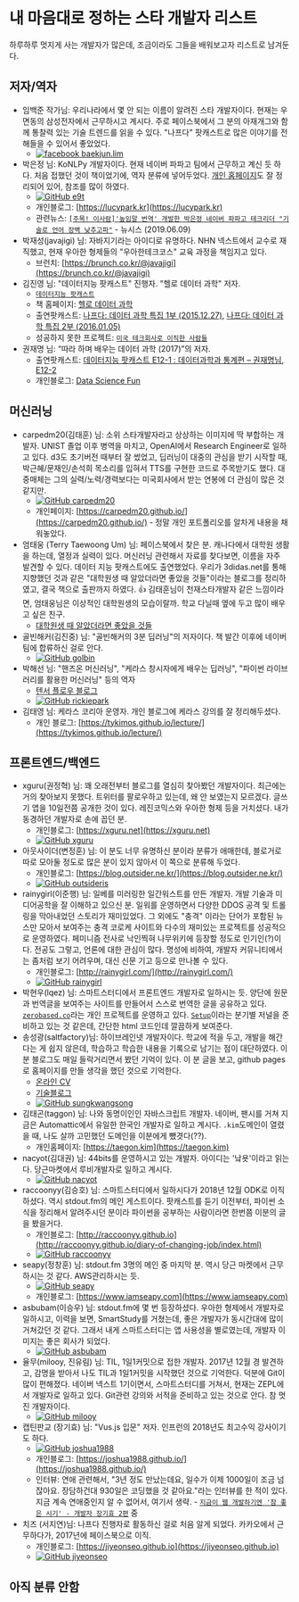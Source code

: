 # 내 마음대로 정하는 스타 개발자 리스트

하루하루 멋지게 사는 개발자가 많은데, 조금이라도 그들을 배워보고자 리스트로 남겨둔다.

## 저자/역자

* 임백준 작가님: 우리나라에서 몇 안 되는 이름이 알려진 스타 개발자이다. 현재는 우면동의 삼성전자에서 근무하시고 계시다. 주로 페이스북에서 그 분의 아재개그와 함께 통찰력 있는 기술 트렌드를 읽을 수 있다. "나프다" 팟캐스트로 많은 이야기를 전해들을 수 있어서 좋았었다.
  * [![facebook][2.2] baekjun.lim](https://www.facebook.com/baekjun.lim)
* 박은정 님: KoNLPy 개발자이다. 현재 네이버 파파고 팀에서 근무하고 계신 듯 하다. 처음 접했던 것이 책이었기에, 역자 분류에 넣어두었다. [개인 홈페이지](https://lucypark.kr)도 잘 정리되어 있어, 참조를 많이 하였다.
  * [![GitHub][6.2] e9t](https://github.com/e9t)
  * 개인블로그: [https://lucypark.kr](https://lucypark.kr)
  * 관련뉴스: [`[주목! 이사람]'높임말 번역' 개발한 박은정 네이버 파파고 테크리더 "기술로 언어 장벽 낮추고파"`](http://www.newsis.com/view/?id=NISX20190605_0000672762) - 뉴시스 (2019.06.09)
* 박재성(javajigi) 님: 자바지기라는 아이디로 유명하다. NHN 넥스트에서 교수로 재직했고, 현재 우아한 형제들의 "우아한테크코스" 교육 과정을 책임지고 있다.
  * 브런치: [https://brunch.co.kr/@javajigi](https://brunch.co.kr/@javajigi)
* 김진영 님: "데이터지능 팟캐스트" 진행자. "헬로 데이터 과학" 저자.
  * [`데이터지능 팟캐스트`](http://data-intelligence.io)
  * 책 홈페이지: [헬로 데이터 과학](http://www.hellodatascience.com)
  * 출연팟캐스트: [나프다: 데이터 과학 특집 1부 (2015.12.27)](http://www.podbbang.com/ch/9126?e=21859516), [나프다: 데이터 과학 특집 2부 (2016.01.05)](http://www.podbbang.com/ch/9126?e=21865127)
  * 성공하지 못한 프로젝트: [`미국 테크회사로 이직한 사람들`](https://brunch.co.kr/magazine/changbalpub#articles)
* 권재명 님: “따라 하며 배우는 데이터 과학 (2017)”의 저자.
  * 출연팟캐스트: [데이터지능 팟캐스트 E12-1 : 데이터과학과 통계편 – 권재명님](http://data-intelligence.io/?p=165), [E12-2](http://data-intelligence.io/?p=169)
  * 개인블로그: [Data Science Fun](http://dataninja.me)

## 머신러닝

* carpedm20(김태훈) 님: 소위 스타개발자라고 상상하는 이미지에 딱 부합하는 개발자. UNIST 졸업 이후 병역을 마치고, OpenAI에서 Research Engineer로 일하고 있다. d3도 초기버전 때부터 잘 썼었고, 딥러닝이 대중의 관심을 받기 시작할 때, 박근혜/문재인/손석희 목소리를 입혀서 TTS를 구현한 코드로 주목받기도 했다. 대중매체는 그의 실력/노력/경력보다는 미국회사에서 받는 연봉에 더 관심이 많은 것 같지만.
  * [![GitHub][6.2] carpedm20](https://github.com/carpedm20)
  * 개인페이지: [https://carpedm20.github.io/](https://carpedm20.github.io/) - 정말 개인 포트폴리오를 알차게 내용을 채워놓았다.
* 엄태웅 (Terry Taewoong Um) 님: 페이스북에서 찾은 분. 캐나다에서 대학원 생활을 하는데, 열정과 실력이 있다. 머신러닝 관련해서 자료를 찾다보면, 이름을 자주 발견할 수 있다. 데이터 지능 팟캐스트에도 출연했었다. 우리가 3didas.net를 통해 지향했던 것과 같은 "대학원생 때 알았더라면 좋았을 것들"이라는 블로그를 정리하였고, 결국 책으로 출판까지 하였다. 👍 김태훈님이 천재스타개발자 같은 느낌이라면, 엄태웅님은 이상적인 대학원생의 모습이랄까. 학교 다닐때 옆에 두고 많이 배우고 싶은 친구.
  * [대학원생 때 알았더라면 좋았을 것들](http://gradschoolstory.net/)
* 골빈해커(김진중) 님: "골빈해커의 3분 딥러닝"의 저자이다. 책 발간 이후에 네이버 팀에 합류하신 걸로 안다.
  * [![GitHub][6.2] golbin](https://github.com/golbin)
* 박해선 님: "핸즈온 머신러닝", "케라스 창시자에게 배우는 딥러닝", "파이썬 라이브러리를 활용한 머신러닝" 등의 역자
  * [텐서 플로우 블로그](https://tensorflow.blog/)
  * [![GitHub][6.2] rickiepark](https://github.com/rickiepark)
* 김태영 님: 케라스 코리아 운영자. 개인 블로그에 케라스 강의를 잘 정리해두셨다.
  * 개인 블로그: [https://tykimos.github.io/lecture/](https://tykimos.github.io/lecture/)

## 프론트엔드/백엔드

* xguru(권정혁) 님: 꽤 오래전부터 블로그를 열심히 찾아봤던 개발자이다. 최근에는 거의 찾아보지 못했다. 트위터를 팔로우하고 있는데, 왜 안 보였는지 모르겠다. 글쓰기 앱을 10일전쯤 공개한 것이 있다. 레진코믹스와 우아한 형제 등을 거치셨다. 내가 동경하던 개발자로 손에 꼽던 분.
  * 개인블로그: [https://xguru.net](https://xguru.net)
  * [![GitHub][6.2] xguru](https://github.com/xguru)
* 아웃사이더(변정훈) 님: 이 분도 너무 유명하신 분이라 분류가 애매한데, 블로거로 따로 모아둘 정도로 많은 분이 있지 않아서 이 쪽으로 분류해 두었다.
  * 개인블로그: [https://blog.outsider.ne.kr/](https://blog.outsider.ne.kr/)
  * [![GitHub][6.2] outsideris](https://github.com/outsideris)
* rainygirl(이준행) 님: 일베를 미러링한 일간워스트를 만든 개발자. 개발 기술과 미디어공학을 잘 이해하고 있으신 분. 일워를 운영하면서 다양한 DDOS 공격 및 트롤링을 막아내었던 스토리가 재미있었다. 그 외에도 "충격" 이라는 단어가 포함된 뉴스만 모아서 보여주는 충격 코로케 사이트와 다수의 재미있는 프로젝트를 성공적으로 운영하였다. 페미니즘 전사로 낙인찍혀 나무위키에 등장할 정도로 인기인(?)이다. 전공도 그렇고, 언론에 대한 관심이 많다. 명성에 비하여, 개발자 커뮤니티에서는 좀처럼 보기 어려우며, 대신 신문 기고 등으로 만나볼 수 있다.
  * 개인블로그: [http://rainygirl.com/](http://rainygirl.com/)
  * [![GitHub][6.2] rainygirl](https://github.com/rainygirl)
* 박현우(lqez) 님: 스마트스터디에서 프론트엔드 개발자로 일하시는 듯. 양단에 원문과 번역글을 보여주는 사이트를 만들어서 스스로 번역한 글을 공유하고 있다. [`zerobased.co`](https://github.com/zerobased-co)라는 개인 프로젝트를 운영하고 있다. [`Setup`](https://setup.cafe/)이라는 분기별 저널을 준비하고 있는 것 같은데, 간단한 html 코드인데 깔끔하게 보여준다.
* 송성광(saltfactory)님: 하이브레인넷 개발자이다. 학교에 적을 두고, 개발을 해간다는 게 쉽지 않은데, 학습하고 학습한 내용을 기록으로 남기는 점이 대단하였다. 이 분 블로그도 매일 들락거리면서 봤던 기억이 있다. 이 분 글을 보고, github pages로 홈페이지를 만들 생각을 했던 것으로 기억한다.
  * [온라인 CV](https://sungkwang.me)
  * [기술블로그](https://tech.sungkwang.me/open-blog-on-github)
  * [![GitHub][6.2] sungkwangsong](https://github.com/sungkwangsong)
* 김태곤(taggon) 님: 나와 동명이인인 자바스크립트 개발자. 네이버, 팬시를 거쳐 지금은 Automattic에서 유일한 한국인 개발자로 일하고 계시다. `.kim`도메인이 열렸을 때, 나도 살까 고민했던 도메인을 이분에게 뺐겻다(??).
  * 개인홈페이지: [https://taegon.kim](https://taegon.kim)
* nacyot(김대권) 님: 44bits를 운영하시고 있는 개발자. 아이디는 '낰욧'이라고 읽는다. 당근마켓에서 루비개발자로 일하고 계시다.
  * [![GitHub][6.2] nacyot](https://github.com/nacyot)
* raccoonyy(김승호) 님: 스마트스터디에서 일하시다가 2018년 12월 ODK로 이직하셨다. 역시 stdout.fm의 메인 게스트이다. 팟캐스트를 듣기 이전부터, 파이썬 소식을 정리해서 알려주시던 분이라 파이썬을 공부하는 사람이라면 한번쯤 이분의 글을 봤을거다.
  * 개인블로그: [http://raccoonyy.github.io](http://raccoonyy.github.io/diary-of-changing-job/index.html)
  * [![GitHub][6.2] raccoonyy](https://github.com/raccoonyy)
* seapy(정창훈) 님: stdout.fm 3명의 메인 중 마지막 분. 역시 당근 마켓에서 근무하시는 것 같다. AWS관리하시는 듯.
  * [![GitHub][6.2] seapy](https://github.com/seapy)
  * 개인블로그: [https://www.iamseapy.com](https://www.iamseapy.com)
* asbubam(이승우) 님: stdout.fm에 몇 번 등장하셨다. 우아한 형제에서 개발자로 일하시고, 이력을 보면, SmartStudy를 거쳤는데, 좋은 개발자가 동시간대에 많이 거쳐갔던 것 같다. 그래서 내게 스마트스터디는 앱 사용성을 별로였는데, 개발자 이미지는 좋은 회사가 되었다.
  * [![GitHub][6.2] asbubam](https://github.com/asbubam)
* 율무(milooy, 진유림) 님: TIL, 1일1커밋으로 접한 개발자. 2017년 12월 경 발견하고, 감명을 받아서 나도 TIL과 1일1커밋을 시작했던 것으로 기억한다. 덕분에 Git이 많이 편해졌다. 네이버 넥스트 1기이면서, 스마트스터디를 거쳐서, 현재는 ZEPL에서 개발자로 일하고 있다. Git관련 강의와 서적을 준비하고 있는 것으로 안다. 참 멋진 개발자이다.
  * [![GitHub][6.2] milooy](https://github.com/milooy)
* 캡틴판교 (장기효) 님: "Vus.js 입문" 저자. 인프런의 2018년도 최고수익 강사이기도 하다.
  * [![GitHub][6.2] joshua1988](https://github.com/joshua1988)
  * 개인블로그: [https://joshua1988.github.io/](https://joshua1988.github.io/)
  * 인터뷰: 연애 관련해서,  "3년 정도 만났는데요, 일수가 이제 1000일이 조금 넘잖아요. 장담하건대 930일은 코딩했을 것 같아요."라는 인터뷰를 한 적이 있다. 지금 계속 연애중인지 알 수 없어서, 여기서 생략. - [`지금이 웹 개발하기엔 '참 좋은 시기' - 개발자 장기효 2편`](https://m.blog.naver.com/miso0709/221408952133) 중
* 치즈 (서지연)님: 나프다 진행자로 활동하신 걸로 처음 알게 되었다. 카카오에서 근무하다가, 2017년에 페이스북으로 이직.
  * 개인블로그: [https://jiyeonseo.github.io](https://jiyeonseo.github.io)
  * [![GitHub][6.2] jiyeonseo](https://github.com/jiyeonseo/resume)

## 아직 분류 안함

<!-- Please don't remove this: Grab your social icons from https://github.com/carlsednaoui/gitsocial -->
<!-- links to social media icons -->
<!-- no need to change these -->

<!-- icons with padding -->

[1.1]: http://i.imgur.com/tXSoThF.png (twitter icon with padding)
[2.1]: http://i.imgur.com/P3YfQoD.png (facebook icon with padding)
[3.1]: http://i.imgur.com/yCsTjba.png (google plus icon with padding)
[4.1]: http://i.imgur.com/YckIOms.png (tumblr icon with padding)
[5.1]: http://i.imgur.com/1AGmwO3.png (dribbble icon with padding)
[6.1]: http://i.imgur.com/0o48UoR.png (github icon with padding)

<!-- icons without padding -->

[1.2]: http://i.imgur.com/wWzX9uB.png (twitter icon without padding)
[2.2]: http://i.imgur.com/fep1WsG.png (facebook icon without padding)
[3.2]: http://i.imgur.com/VlgBKQ9.png (google plus icon without padding)
[4.2]: http://i.imgur.com/jDRp47c.png (tumblr icon without padding)
[5.2]: http://i.imgur.com/Vvy3Kru.png (dribbble icon without padding)
[6.2]: http://i.imgur.com/9I6NRUm.png (github icon without padding)

<!-- links to your social media accounts -->
